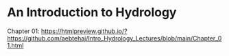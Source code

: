 # An Introduction to Hydrology
Chapter 01: https://htmlpreview.github.io/?https://github.com/aebtehaj/Intro_Hydrology_Lectures/blob/main/Chapter_01.html
